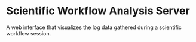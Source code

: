 # Scientific Workflow Analysis Server

A web interface that visualizes the log data gathered during a scientific workflow session.
